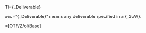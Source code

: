 Ti={_Deliverable}

sec="{_Deliverable}" means any deliverable specified in a {_SoW}.


=[OTF/Z/ol/Base]
